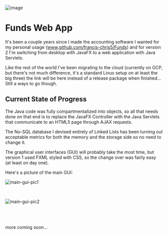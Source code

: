 ![image](https://user-images.githubusercontent.com/50467171/184467930-2014ae7c-337e-48ee-bb68-f83ec3af4a2f.png)

<h1>Funds Web App</h1>


It's been a couple years since I made the accounting software I wanted for my personal usage (www.github.com/francis-chris5/Funds) and for version 2 I'm switching from desktop with JavaFX to a web application with Java Servlets.


Like the rest of the world I've been migrating to the cloud (currently on GCP, but there's not much difference, it's a standard Linux setup on at least the big three) the link will be here instead of a release package when finished... Still a ways to go though.


<h2>Current State of Progress</h2>

The Java code was fully compartmentalized into objects, so all that needs done on that end is to replace the JavaFX Controller with the Java Servlets that communicate to an HTML5 page through AJAX requests.

The No-SQL database I devised entirely of Linked Lists has been turning out acceptable metrics for both the memory and the storage side so no need to change it.

The graphical user interfaces (GUI) will probably take the most time, but version 1 used FXML styled with CSS, so the change over was fairly easy (at least on day one).

Here's a picture of the main GUI:



![main-gui-pic1](https://user-images.githubusercontent.com/50467171/184467878-fd254886-7f80-4aaa-828a-e3d814cc1c82.png)

<br>

![main-gui-pic2](https://user-images.githubusercontent.com/50467171/184468029-87d2d600-c530-4485-bdbe-310a9b0e3a8a.png)

<br>
<br>
<br>
more coming soon...


